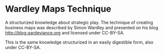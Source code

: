 Wardley Maps Technique
==================

A structurized knowledge about strategic play. The technique of creating business maps was described by Simon Wardley and presented on his blog http://blog.gardeviance.org and licensed under CC-BY-SA.

This is the same knowledge structurized in an easily digestible form, also under CC-BY-SA.
